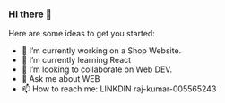 ### Hi there 👋


Here are some ideas to get you started:

- 🔭 I’m currently working on a Shop Website.
- 🌱 I’m currently learning React
- 👯 I’m looking to collaborate on Web DEV.
- 💬 Ask me about WEB
- 📫 How to reach me: LINKDIN raj-kumar-005565243

